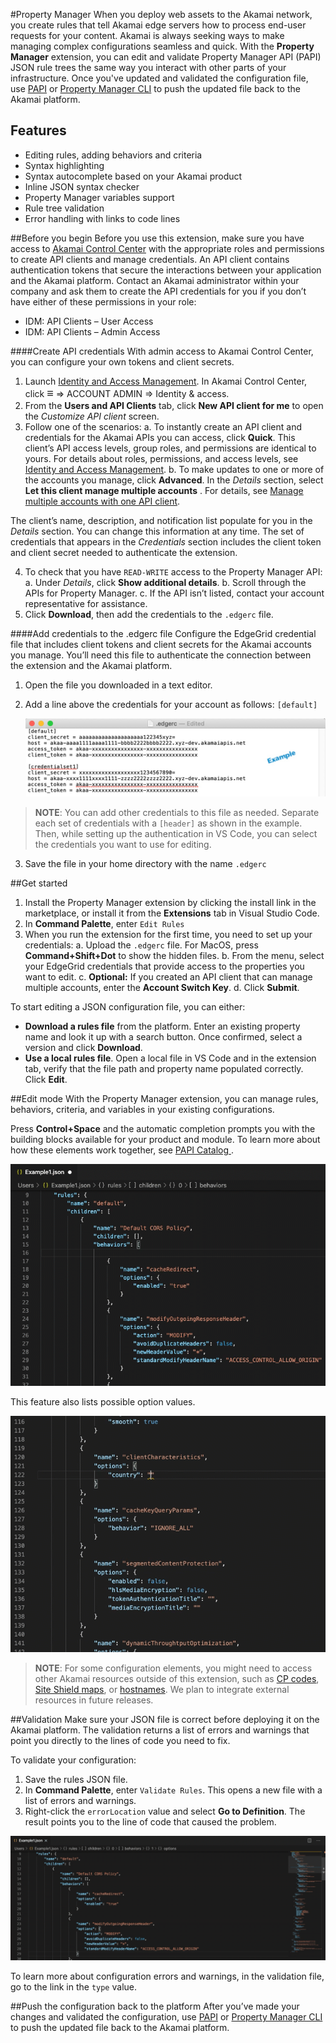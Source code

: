 #Property Manager
When you deploy web assets to the Akamai network, you create rules that tell Akamai edge servers how to process end-user requests for your content. Akamai is always seeking ways to make managing complex configurations seamless and quick. With the **Property Manager** extension, you can edit and validate Property Manager API (PAPI) JSON rule trees the same way you interact with other parts of your infrastructure. Once you've updated and validated the configuration file, use [PAPI](https://learn.akamai.com/en-us/products/core_features/property_manager.html) or [Property Manager CLI](https://developer.akamai.com/cli/packages/property-manager.html) to push the updated file back to the Akamai platform.

## Features
- Editing rules, adding behaviors and criteria
- Syntax highlighting
- Syntax autocomplete based on your Akamai product
- Inline JSON syntax checker
- Property Manager variables support
- Rule tree validation
- Error handling with links to code lines

##Before you begin
Before you use this extension, make sure you have access to [Akamai Control Center](https://control.akamai.com/) with the appropriate roles and permissions to create API clients and manage credentials. An API client contains authentication tokens that secure the interactions between your application and the Akamai platform. Contact an Akamai administrator within your company and ask them to create the API credentials for you if you don’t have either of these permissions in your role:
- IDM: API Clients – User Access
- IDM: API Clients – Admin Access

####Create API credentials
With admin access to Akamai Control Center, you can configure your own tokens and client secrets.
1. Launch [Identity and Access Management](https://control.akamai.com/apps/identity-management/). In Akamai Control Center, click <span style="font-size:large;font-weight:bold">&Congruent;</span> &rArr; ACCOUNT ADMIN &rArr; Identity & access.
2. From the **Users and API Clients** tab, click **New API client for me** to open the *Customize API client* screen.
3. Follow one of the scenarios:
   a. To instantly create an API client and credentials for the Akamai APIs you can access, click **Quick**. This client’s API access levels, group roles, and permissions are identical to yours. For details about roles, permissions, and access levels, see [Identity and Access Management](https://control.akamai.com/dl/IDM/IAM/index.html).
   b. To make updates to one or more of the accounts you manage, click **Advanced**. In the *Details* section, select **Let this client manage multiple accounts** . For details, see [Manage multiple accounts with one API client](https://control.akamai.com/wh/CUSTOMER/AKAMAI/en-US/WEBHELP/identity-management/idm-help/GUID-D05CDFA1-CFCB-4D70-9CDD-F1933C27883F.html).

The client’s name, description, and notification list populate for you in the *Details* section. You can change this information at any time. The set of credentials that appears in the *Credentials* section includes the client token and client secret needed to authenticate the extension.

4. To check that you have `READ-WRITE` access to the Property Manager API:
   a. Under *Details*, click **Show additional details**.
   b. Scroll through the APIs for Property Manager.
   c. If the API isn’t listed, contact your account representative for assistance.
5. Click **Download**, then add the credentials to the `.edgerc` file.

####Add credentials to the .edgerc file
Configure the EdgeGrid credential file that includes client tokens and client secrets for the Akamai accounts you manage. You’ll need this file to authenticate the connection between the extension and the Akamai platform.
1. Open the file you downloaded in a text editor.
2. Add a line above the credentials for your account as follows: `[default]`

	![edgerc_example](/media/edgerc_example.jpeg)

> **NOTE**: You can add other credentials to this file as needed. Separate each set of credentials with a `[header]` as shown in the example. Then, while setting up the authentication in VS Code, you can select the credentials you want to use for editing.

3. Save the file in your home directory with the name `.edgerc`

##Get started
1. Install the Property Manager extension by clicking the install link in the marketplace, or install it from the **Extensions** tab in Visual Studio Code.
2. In **Command Palette**, enter `Edit Rules`
3. When you run the extension for the first time, you need to set up your credentials:
   a. Upload the `.edgerc` file. For MacOS, press **Command+Shift+Dot** to show the hidden files.
   b. From the menu, select your EdgeGrid credentials that provide access to the properties you want to edit.
   c. **Optional:** If you created an API client that can manage multiple accounts, enter the **Account Switch Key**.
   d. Click **Submit**.

To start editing a JSON configuration file, you can either:
- **Download a rules file** from the platform. Enter an existing property name and look it up with a search button. Once confirmed, select a version and click **Download**.
- **Use a local rules file**. Open a local file in VS Code and in the extension tab, verify that the file path and property name populated correctly. Click **Edit**.

##Edit mode
With the Property Manager extension, you can manage rules, behaviors, criteria, and variables in your existing configurations.

Press **Control+Space** and the automatic completion prompts you with the building blocks available for your product and module. To learn more about how these elements work together, see [PAPI Catalog ](https://developer.akamai.com/api/core_features/property_manager/vlatest.html).

![autocompletebehavior](/media/autocompletebehavior.gif)

This feature also lists possible option values.

![gifcountry](/media/gifcountry.gif)

> **NOTE**: For some configuration elements, you might need to access other Akamai resources outside of this extension, such as [CP codes](https://developer.akamai.com/api/core_features/cp_codes_reporting_groups/v1.html), [Site Shield maps](https://developer.akamai.com/api/cloud_security/site_shield/v1.html), or [hostnames](https://developer.akamai.com/api/core_features/edge_hostnames/v1.html). We plan to integrate external resources in future releases.

##Validation
Make sure your JSON file is correct before deploying it on the Akamai platform. The validation returns a list of errors and warnings that point you directly to the lines of code you need to fix.

To validate your configuration:
1. Save the rules JSON file.
2. In **Command Palette**, enter `Validate Rules`. This opens a new file with a list of errors and warnings.
3. Right-click the `errorLocation` value and select **Go to Definition**. The result points you to the line of code that caused the problem.

![gifvalidated](/media/gifvalidated.gif)

To learn more about configuration errors and warnings, in the validation file, go to the link in the `type` value.

##Push the configuration back to the platform
After you’ve made your changes and validated the configuration, use [PAPI](https://learn.akamai.com/en-us/products/core_features/property_manager.html) or [Property Manager CLI](https://developer.akamai.com/cli/packages/property-manager.html) to push the updated file back to the Akamai platform.
